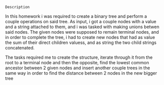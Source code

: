     Description

  In this homework i was required to create a binary tree and perform a couple operations on said tree. As input, i got a couple nodes with a value and a string attached to them, and i was tasked with making unions betwen said nodes. The given nodes were supposed to remain terminal nodes, and in order to complete the tree, i had to create new nodes that had as value the sum of their direct children valuess, and as string the two child strings concatenated. 
  
  The tasks required me to create the structure, iterate through it from the root to a terminal node and then the opposite, find the lowest common ancestor between 2 given nodes and insert another couple trees in the same way in order to find the distance between 2 nodes in the new
bigger tree
